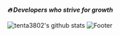 #### ***🔥 Developers who strive for growth***
![tenta3802's github stats](https://github-readme-stats.vercel.app/api?username=tenta3802&show_icons=true&theme=onedark)
![Footer](https://capsule-render.vercel.app/api?type=waving&color=FFD159&height=130&section=footer)
